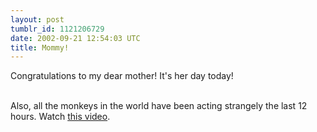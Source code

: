 ```yaml
---
layout: post
tumblr_id: 1121206729
date: 2002-09-21 12:54:03 UTC
title: Mommy!
---
```


Congratulations to my dear mother! It's her day today!
<br/>

<br/>
Also, all the monkeys in the world have been acting strangely the last 12 hours. Watch <a href="http://homepages.nyu.edu/~jgg221/" target="_blank">this video</a>.
